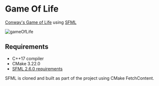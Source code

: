 # Game Of Life
[Conway's Game of Life](https://en.wikipedia.org/wiki/Conway%27s_Game_of_Life) using [SFML](https://www.sfml-dev.org)

![gameOfLife](https://github.com/alejandrofsevilla/game-of-life/assets/110661590/65ff388a-f715-41a9-9fe6-2e8ef32aed5b)
## Requirements
* C++17 compiler
* CMake 3.22.0
* [SFML 2.6.0 requirements](https://www.sfml-dev.org/tutorials/2.6/start-cmake.php#requirements)

SFML is cloned and built as part of the project using CMake FetchContent.


